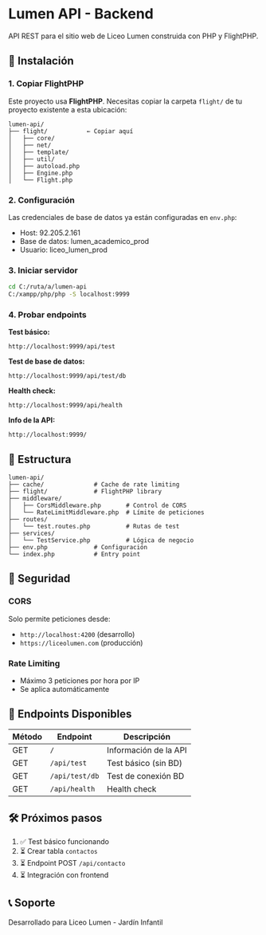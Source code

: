 # Lumen API - Backend

API REST para el sitio web de Liceo Lumen construida con PHP y FlightPHP.

## 🚀 Instalación

### 1. Copiar FlightPHP

Este proyecto usa **FlightPHP**. Necesitas copiar la carpeta `flight/` de tu proyecto existente a esta ubicación:

```
lumen-api/
├── flight/           ← Copiar aquí
│   ├── core/
│   ├── net/
│   ├── template/
│   ├── util/
│   ├── autoload.php
│   ├── Engine.php
│   └── Flight.php
```

### 2. Configuración

Las credenciales de base de datos ya están configuradas en `env.php`:
- Host: 92.205.2.161
- Base de datos: lumen_academico_prod
- Usuario: liceo_lumen_prod

### 3. Iniciar servidor

```bash
cd C:/ruta/a/lumen-api
C:/xampp/php/php -S localhost:9999
```

### 4. Probar endpoints

**Test básico:**
```
http://localhost:9999/api/test
```

**Test de base de datos:**
```
http://localhost:9999/api/test/db
```

**Health check:**
```
http://localhost:9999/api/health
```

**Info de la API:**
```
http://localhost:9999/
```

## 📁 Estructura

```
lumen-api/
├── cache/              # Cache de rate limiting
├── flight/             # FlightPHP library
├── middleware/
│   ├── CorsMiddleware.php       # Control de CORS
│   └── RateLimitMiddleware.php  # Límite de peticiones
├── routes/
│   └── test.routes.php          # Rutas de test
├── services/
│   └── TestService.php          # Lógica de negocio
├── env.php             # Configuración
└── index.php           # Entry point
```

## 🔐 Seguridad

### CORS
Solo permite peticiones desde:
- `http://localhost:4200` (desarrollo)
- `https://liceolumen.com` (producción)

### Rate Limiting
- Máximo 3 peticiones por hora por IP
- Se aplica automáticamente

## 📝 Endpoints Disponibles

| Método | Endpoint | Descripción |
|--------|----------|-------------|
| GET | `/` | Información de la API |
| GET | `/api/test` | Test básico (sin BD) |
| GET | `/api/test/db` | Test de conexión BD |
| GET | `/api/health` | Health check |

## 🛠️ Próximos pasos

1. ✅ Test básico funcionando
2. ⏳ Crear tabla `contactos`
3. ⏳ Endpoint POST `/api/contacto`
4. ⏳ Integración con frontend

## 📞 Soporte

Desarrollado para Liceo Lumen - Jardín Infantil
